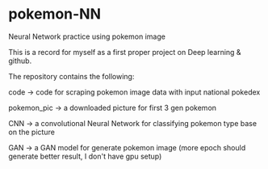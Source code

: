 # pokemon-NN
Neural Network practice using pokemon image

This is a record for myself as a first proper project on Deep learning & github.


The repository contains the following:

code -> code for scraping pokemon image data with input national pokedex

pokemon_pic -> a downloaded picture for first 3 gen pokemon

CNN -> a convolutional Neural Network for classifying pokemon type base on the picture

GAN -> a GAN model for generate pokemon image (more epoch should generate better result, I don't have gpu setup)
